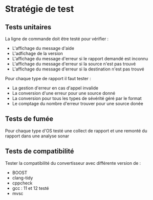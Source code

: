 # Stratégie de test

## Tests unitaires

La ligne de commande doit être testé pour vérifier :

- L'affichage du message d'aide
- L'adfichage de la version
- L'affichage du message d'erreur si le rapport demandé est inconnu
- L'affichage du message d'erreur si la source n'est pas trouvé
- L'affichage du message d'erreur si la destination n'est pas trouvé

Pour chaque type de rapport il faut tester : 

- La gestion d'erreur en cas d'appel invalide
- La conversion d'une erreur pour une source donné
- La conversion pour tous les types de sévérité géré par le format
- Le comptage du nombre d'erreur trouver pour une source donée

## Tests de fumée

Pour chaque type d'OS testé une collect de rapport et une remonté du rapport dans une analyse sonar

## Tests de compatibilité

Tester la compatibilité du convertisseur avec différente version de :

- BOOST
- clang-tidy
- cppcheck
- gcc : 11 et 12 testé
- mvsc
